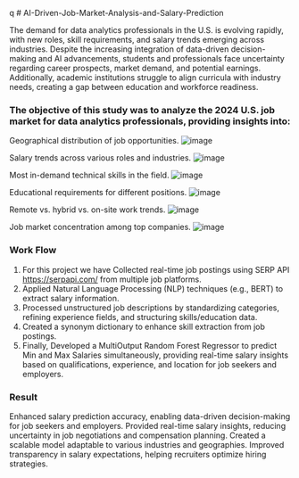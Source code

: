 q  # AI-Driven-Job-Market-Analysis-and-Salary-Prediction

The demand for data analytics professionals in the U.S. is evolving rapidly, with new roles, skill requirements, and salary trends emerging across industries. Despite the increasing integration of data-driven decision-making and AI advancements, students and professionals face uncertainty regarding career prospects, market demand, and potential earnings. Additionally, academic institutions struggle to align curricula with industry needs, creating a gap between education and workforce readiness.

### The objective of this study was to analyze the 2024 U.S. job market for data analytics professionals, providing insights into:

Geographical distribution of job opportunities.
![image](https://github.com/user-attachments/assets/d0184e8d-7726-4537-af5a-e8d5f1ca87c5)

Salary trends across various roles and industries.
![image](https://github.com/user-attachments/assets/d7ad05a3-26be-4145-b00a-bddb18115eba)

Most in-demand technical skills in the field.
![image](https://github.com/user-attachments/assets/d16049fc-a273-4413-8941-22f03bebe67f)

Educational requirements for different positions.
![image](https://github.com/user-attachments/assets/b1a62eed-69be-40ca-921d-50be009dca4e)

Remote vs. hybrid vs. on-site work trends.
![image](https://github.com/user-attachments/assets/8d9fdb1c-7417-48cd-ad7a-357d2dc7eef1)

Job market concentration among top companies.
![image](https://github.com/user-attachments/assets/d13aceba-4000-46b9-b06c-736235ad259d)


### Work Flow
1. For this project we have Collected real-time job postings using SERP API https://serpapi.com/ from multiple job platforms.
2. Applied Natural Language Processing (NLP) techniques (e.g., BERT) to extract salary information.
3. Processed unstructured job descriptions by standardizing categories, refining experience fields, and structuring skills/education data.
4. Created a synonym dictionary to enhance skill extraction from job postings.
5. Finally, Developed a MultiOutput Random Forest Regressor to predict Min and Max Salaries simultaneously, providing real-time salary insights based on qualifications, experience, and location for job seekers and employers.

### Result
Enhanced salary prediction accuracy, enabling data-driven decision-making for job seekers and employers.
Provided real-time salary insights, reducing uncertainty in job negotiations and compensation planning.
Created a scalable model adaptable to various industries and geographies.
Improved transparency in salary expectations, helping recruiters optimize hiring strategies.
